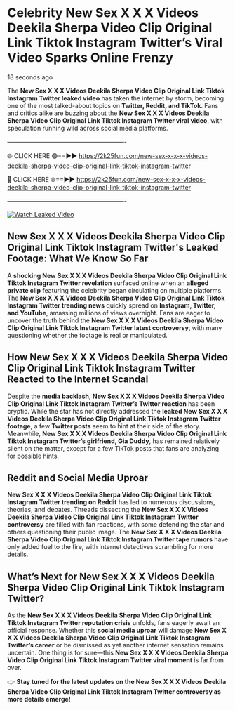 # Celebrity New Sex X X X Videos Deekila Sherpa Video Clip Original Link Tiktok Instagram Twitter’s Viral Video Sparks Online Frenzy

18 seconds ago

The **New Sex X X X Videos Deekila Sherpa Video Clip Original Link Tiktok Instagram Twitter leaked video** has taken the internet by storm, becoming one of the most talked-about topics on **Twitter, Reddit, and TikTok**. Fans and critics alike are buzzing about the **New Sex X X X Videos Deekila Sherpa Video Clip Original Link Tiktok Instagram Twitter viral video**, with speculation running wild across social media platforms.

———————————————————-

🌐 CLICK HERE 🟢==►► https://2k25fun.com/new-sex-x-x-x-videos-deekila-sherpa-video-clip-original-link-tiktok-instagram-twitter

🔴 CLICK HERE 🌐==►► https://2k25fun.com/new-sex-x-x-x-videos-deekila-sherpa-video-clip-original-link-tiktok-instagram-twitter

———————————————————-

[![Watch Leaked Video](https://miro.medium.com/v2/resize:fit:828/format:webp/1*cilzJN44JGOrTw9NJCrNHA.gif "Watch Leaked Video")](https://2k25fun.com/new-sex-x-x-x-videos-deekila-sherpa-video-clip-original-link-tiktok-instagram-twitter)

## **New Sex X X X Videos Deekila Sherpa Video Clip Original Link Tiktok Instagram Twitter's Leaked Footage: What We Know So Far**  
A **shocking New Sex X X X Videos Deekila Sherpa Video Clip Original Link Tiktok Instagram Twitter revelation** surfaced online when an **alleged private clip** featuring the celebrity began circulating on multiple platforms. The **New Sex X X X Videos Deekila Sherpa Video Clip Original Link Tiktok Instagram Twitter trending news** quickly spread on **Instagram, Twitter, and YouTube**, amassing millions of views overnight. Fans are eager to uncover the truth behind the **New Sex X X X Videos Deekila Sherpa Video Clip Original Link Tiktok Instagram Twitter latest controversy**, with many questioning whether the footage is real or manipulated.  

## **How New Sex X X X Videos Deekila Sherpa Video Clip Original Link Tiktok Instagram Twitter Reacted to the Internet Scandal**  
Despite the **media backlash**, **New Sex X X X Videos Deekila Sherpa Video Clip Original Link Tiktok Instagram Twitter’s Twitter reaction** has been cryptic. While the star has not directly addressed the **leaked New Sex X X X Videos Deekila Sherpa Video Clip Original Link Tiktok Instagram Twitter footage**, a few **Twitter posts** seem to hint at their side of the story. Meanwhile, **New Sex X X X Videos Deekila Sherpa Video Clip Original Link Tiktok Instagram Twitter’s girlfriend, Gia Duddy**, has remained relatively silent on the matter, except for a few TikTok posts that fans are analyzing for possible hints.  

## **Reddit and Social Media Uproar**  
**New Sex X X X Videos Deekila Sherpa Video Clip Original Link Tiktok Instagram Twitter trending on Reddit** has led to numerous discussions, theories, and debates. Threads dissecting the **New Sex X X X Videos Deekila Sherpa Video Clip Original Link Tiktok Instagram Twitter controversy** are filled with fan reactions, with some defending the star and others questioning their public image. The **New Sex X X X Videos Deekila Sherpa Video Clip Original Link Tiktok Instagram Twitter tape rumors** have only added fuel to the fire, with internet detectives scrambling for more details.  

## **What’s Next for New Sex X X X Videos Deekila Sherpa Video Clip Original Link Tiktok Instagram Twitter?**  
As the **New Sex X X X Videos Deekila Sherpa Video Clip Original Link Tiktok Instagram Twitter reputation crisis** unfolds, fans eagerly await an official response. Whether this **social media uproar** will damage **New Sex X X X Videos Deekila Sherpa Video Clip Original Link Tiktok Instagram Twitter’s career** or be dismissed as yet another internet sensation remains uncertain. One thing is for sure—this **New Sex X X X Videos Deekila Sherpa Video Clip Original Link Tiktok Instagram Twitter viral moment** is far from over.  

👉 **Stay tuned for the latest updates on the New Sex X X X Videos Deekila Sherpa Video Clip Original Link Tiktok Instagram Twitter controversy as more details emerge!**  